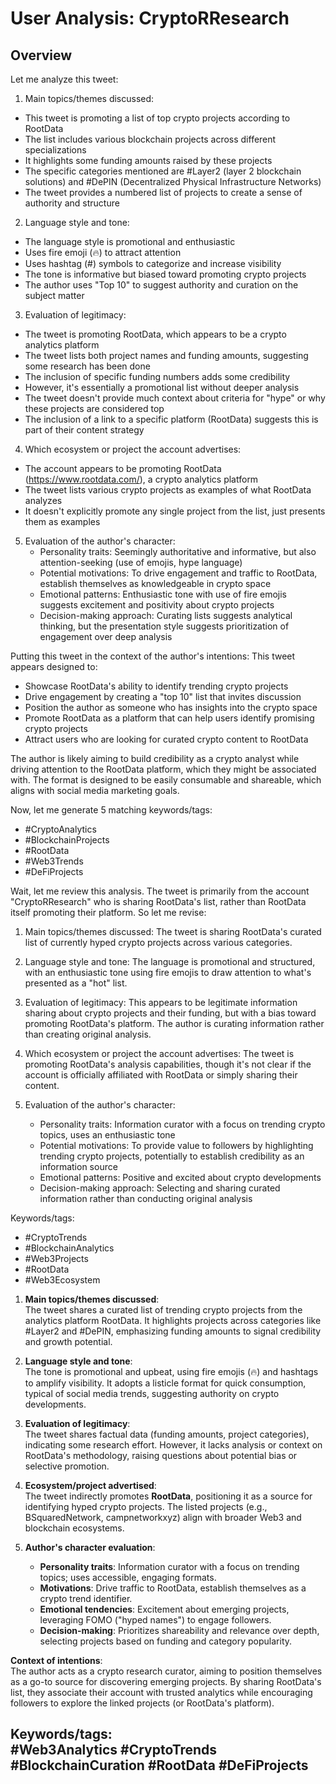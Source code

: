 # User Analysis: CryptoRResearch

## Overview

<think>
Let me analyze this tweet:

1. Main topics/themes discussed:
- This tweet is promoting a list of top crypto projects according to RootData
- The list includes various blockchain projects across different specializations
- It highlights some funding amounts raised by these projects
- The specific categories mentioned are #Layer2 (layer 2 blockchain solutions) and #DePIN (Decentralized Physical Infrastructure Networks)
- The tweet provides a numbered list of projects to create a sense of authority and structure

2. Language style and tone:
- The language style is promotional and enthusiastic
- Uses fire emoji (🔥) to attract attention
- Uses hashtag (#) symbols to categorize and increase visibility
- The tone is informative but biased toward promoting crypto projects
- The author uses "Top 10" to suggest authority and curation on the subject matter

3. Evaluation of legitimacy:
- The tweet is promoting RootData, which appears to be a crypto analytics platform
- The tweet lists both project names and funding amounts, suggesting some research has been done
- The inclusion of specific funding numbers adds some credibility
- However, it's essentially a promotional list without deeper analysis
- The tweet doesn't provide much context about criteria for "hype" or why these projects are considered top
- The inclusion of a link to a specific platform (RootData) suggests this is part of their content strategy

4. Which ecosystem or project the account advertises:
- The account appears to be promoting RootData (https://www.rootdata.com/), a crypto analytics platform
- The tweet lists various crypto projects as examples of what RootData analyzes
- It doesn't explicitly promote any single project from the list, just presents them as examples

5. Evaluation of the author's character:
   - Personality traits: Seemingly authoritative and informative, but also attention-seeking (use of emojis, hype language)
   - Potential motivations: To drive engagement and traffic to RootData, establish themselves as knowledgeable in crypto space
   - Emotional patterns: Enthusiastic tone with use of fire emojis suggests excitement and positivity about crypto projects
   - Decision-making approach: Curating lists suggests analytical thinking, but the presentation style suggests prioritization of engagement over deep analysis

Putting this tweet in the context of the author's intentions:
This tweet appears designed to:
- Showcase RootData's ability to identify trending crypto projects
- Drive engagement by creating a "top 10" list that invites discussion
- Position the author as someone who has insights into the crypto space
- Promote RootData as a platform that can help users identify promising crypto projects
- Attract users who are looking for curated crypto content to RootData

The author is likely aiming to build credibility as a crypto analyst while driving attention to the RootData platform, which they might be associated with. The format is designed to be easily consumable and shareable, which aligns with social media marketing goals.

Now, let me generate 5 matching keywords/tags:
- #CryptoAnalytics
- #BlockchainProjects
- #RootData
- #Web3Trends
- #DeFiProjects

Wait, let me review this analysis. The tweet is primarily from the account "CryptoRResearch" who is sharing RootData's list, rather than RootData itself promoting their platform. So let me revise:

1. Main topics/themes discussed: The tweet is sharing RootData's curated list of currently hyped crypto projects across various categories.

2. Language style and tone: The language is promotional and structured, with an enthusiastic tone using fire emojis to draw attention to what's presented as a "hot" list.

3. Evaluation of legitimacy: This appears to be legitimate information sharing about crypto projects and their funding, but with a bias toward promoting RootData's platform. The author is curating information rather than creating original analysis.

4. Which ecosystem or project the account advertises: The tweet is promoting RootData's analysis capabilities, though it's not clear if the account is officially affiliated with RootData or simply sharing their content.

5. Evaluation of the author's character:
   - Personality traits: Information curator with a focus on trending crypto topics, uses an enthusiastic tone
   - Potential motivations: To provide value to followers by highlighting trending crypto projects, potentially to establish credibility as an information source
   - Emotional patterns: Positive and excited about crypto developments
   - Decision-making approach: Selecting and sharing curated information rather than conducting original analysis

Keywords/tags:
- #CryptoTrends
- #BlockchainAnalytics
- #Web3Projects
- #RootData
- #Web3Ecosystem
</think>

1. **Main topics/themes discussed**:  
   The tweet shares a curated list of trending crypto projects from the analytics platform RootData. It highlights projects across categories like #Layer2 and #DePIN, emphasizing funding amounts to signal credibility and growth potential.

2. **Language style and tone**:  
   The tone is promotional and upbeat, using fire emojis (🔥) and hashtags to amplify visibility. It adopts a listicle format for quick consumption, typical of social media trends, suggesting authority on crypto developments.

3. **Evaluation of legitimacy**:  
   The tweet shares factual data (funding amounts, project categories), indicating some research effort. However, it lacks analysis or context on RootData's methodology, raising questions about potential bias or selective promotion.

4. **Ecosystem/project advertised**:  
   The tweet indirectly promotes **RootData**, positioning it as a source for identifying hyped crypto projects. The listed projects (e.g., BSquaredNetwork, campnetworkxyz) align with broader Web3 and blockchain ecosystems.

5. **Author's character evaluation**:  
   - **Personality traits**: Information curator with a focus on trending topics; uses accessible, engaging formats.  
   - **Motivations**: Drive traffic to RootData, establish themselves as a crypto trend identifier.  
   - **Emotional tendencies**: Excitement about emerging projects, leveraging FOMO ("hyped names") to engage followers.  
   - **Decision-making**: Prioritizes shareability and relevance over depth, selecting projects based on funding and category popularity.  

**Context of intentions**:  
The author acts as a crypto research curator, aiming to position themselves as a go-to source for discovering emerging projects. By sharing RootData's list, they associate their account with trusted analytics while encouraging followers to explore the linked projects (or RootData's platform).

**Keywords/tags**:  
#Web3Analytics #CryptoTrends #BlockchainCuration #RootData #DeFiProjects
---
